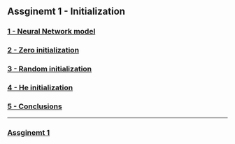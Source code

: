 ## Assginemt 1 - Initialization

### [1 - Neural Network model](#1)

### [2 - Zero initialization](#2)

### [3 - Random initialization](#3)

### [4 - He initialization](#4)

### [5 - Conclusions](#5)

---

### [Assginemt 1](https://github.com/htaiwan/note-andrew-deep-learning/blob/master/Assignment/Course2/2-1.ipynb)